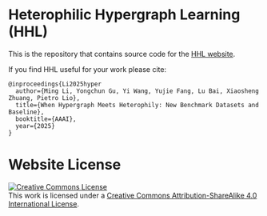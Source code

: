 # Heterophilic Hypergraph Learning (HHL)

This is the repository that contains source code for the [HHL website](https://kellysylvia77.github.io/HHL/).

If you find HHL useful for your work please cite:
```
@inproceedings{Li2025hyper
  author={Ming Li, Yongchun Gu, Yi Wang, Yujie Fang, Lu Bai, Xiaosheng Zhuang, Pietro Lio},
  title={When Hypergraph Meets Heterophily: New Benchmark Datasets and Baseline},
  booktitle={AAAI},
  year={2025}
}
```

# Website License
<a rel="license" href="http://creativecommons.org/licenses/by-sa/4.0/"><img alt="Creative Commons License" style="border-width:0" src="https://i.creativecommons.org/l/by-sa/4.0/88x31.png" /></a><br />This work is licensed under a <a rel="license" href="http://creativecommons.org/licenses/by-sa/4.0/">Creative Commons Attribution-ShareAlike 4.0 International License</a>.
